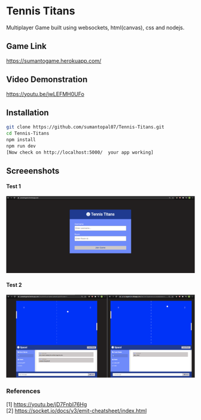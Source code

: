 # Tennis Titans
Multiplayer Game built using websockets, html(canvas), css and nodejs. 

## Game Link   

https://sumantogame.herokuapp.com/

## Video Demonstration 

 https://youtu.be/jwLEFMH0UFo

## Installation

```bash
git clone https://github.com/sumantopal07/Tennis-Titans.git
cd Tennis-Titans
npm install
npm run dev
[Now check on http://localhost:5000/  your app working]
```

## Screeenshots

#### Test 1
![](images/x1.png) 

#### Test 2
![](images/x2.png) 



### References  

[1] https://youtu.be/jD7FnbI76Hg  
[2] https://socket.io/docs/v3/emit-cheatsheet/index.html 